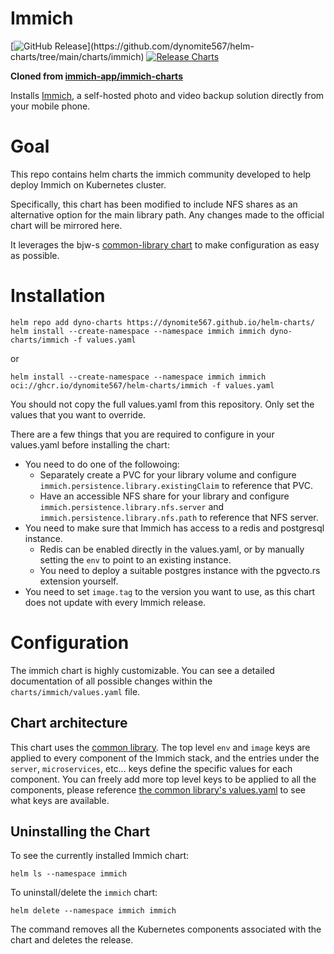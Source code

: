 # Immich

<!-- BADGES/ -->
[![GitHub Release](https://img.shields.io/github/v/release/dynomite567/helm-charts?filter=immich*)](https://github.com/dynomite567/helm-charts/tree/main/charts/immich)
[![Release Charts](https://github.com/dynomite567/helm-charts/actions/workflows/release.yaml/badge.svg)](https://github.com/dynomite567/helm-charts/actions/workflows/release.yaml)

**Cloned from [immich-app/immich-charts](https://github.com/immich-app/immich-charts)**

Installs [Immich](https://github.com/immich-app/immich), a self-hosted photo and video backup solution directly from your mobile phone. 

# Goal

This repo contains helm charts the immich community developed to help deploy Immich on Kubernetes cluster.

Specifically, this chart has been modified to include NFS shares as an alternative option for the main library path. Any changes made to the official chart will be mirrored here.

It leverages the bjw-s [common-library chart](https://github.com/bjw-s-labs/helm-charts/tree/923ef40a39520979c98f354ea23963ee54f54433/charts/library/common) to make configuration as easy as possible. 

# Installation
```
helm repo add dyno-charts https://dynomite567.github.io/helm-charts/
helm install --create-namespace --namespace immich immich dyno-charts/immich -f values.yaml
```
or
```
helm install --create-namespace --namespace immich immich oci://ghcr.io/dynomite567/helm-charts/immich -f values.yaml
```

You should not copy the full values.yaml from this repository. Only set the values that you want to override.

There are a few things that you are required to configure in your values.yaml before installing the chart:
* You need to do one of the followoing:
  * Separately create a PVC for your library volume and configure `immich.persistence.library.existingClaim` to reference that PVC.
  * Have an accessible NFS share for your library and configure `immich.persistence.library.nfs.server` and `immich.persistence.library.nfs.path` to reference that NFS server.
* You need to make sure that Immich has access to a redis and postgresql instance. 
  * Redis can be enabled directly in the values.yaml, or by manually setting the `env` to point to an existing instance.
  * You need to deploy a suitable postgres instance with the pgvecto.rs extension yourself.
* You need to set `image.tag` to the version you want to use, as this chart does not update with every Immich release.

# Configuration

The immich chart is highly customizable. You can see a detailed documentation
of all possible changes within the `charts/immich/values.yaml` file.

## Chart architecture 

This chart uses the [common library](https://github.com/bjw-s-labs/helm-charts/tree/923ef40a39520979c98f354ea23963ee54f54433/charts/library/common). The top level `env` and `image` keys are applied to every component of the Immich stack, and the entries under the `server`, `microservices`, etc... keys define the specific values for each component. You can freely add more top level keys to be applied to all the components, please reference [the common library's values.yaml](https://github.com/bjw-s-labs/helm-charts/blob/923ef40a39520979c98f354ea23963ee54f54433/charts/library/common/values.yaml) to see what keys are available.

## Uninstalling the Chart

To see the currently installed Immich chart:

```console
helm ls --namespace immich
```

To uninstall/delete the `immich` chart:

```console
helm delete --namespace immich immich
```

The command removes all the Kubernetes components associated with the chart and deletes the release.